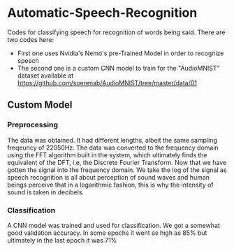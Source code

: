 # Automatic-Speech-Recognition
Codes for classifying speech for recognition of words being said.
There are two codes here:
- First one uses Nvidia's Nemo's pre-Trained Model in order to recognize speech
- The second one is a custom CNN model to train for the "AudioMNIST" dataset available at https://github.com/soerenab/AudioMNIST/tree/master/data/01
## Custom Model
### Preprocessing
The data was obtained. It had different lengths, albeit the same sampling freqeuncy of 22050Hz. The data was converted to the frequency domain using the FFT algorithm built in the system, which ultimately finds the equivalent of the DFT, i.e, the Discrete Fourier Transform. Now that we have gotten the signal into the frequency domain. We take the log of the signal as speech recognition is all about perception of sound waves and human beings perceive that in a logarithmic fashion, this is why the intensity of sound is taken in decibels.
### Classification
A CNN model was trained and used for classification. We got a somewhat good validation accuracy. In some epochs it went as high as 85% but ultimately in the last epoch it was 71%
